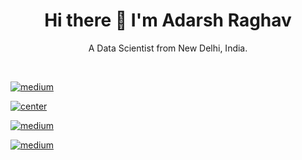 <h1 align='center'>
  Hi there 👋 I'm Adarsh Raghav
</h1>
<p align='center'>
  A Data Scientist from New Delhi, India.
</p>


<br>


<p align='center'>
  
[<img align="center" alt="medium" src="https://img.shields.io/badge/medium-%2312100E.svg?&style=for-the-badge&logo=medium&logoColor=white" />][blog]

[blog]: https://aadarshraghav.medium.com

[<img alt="center" src="https://img.shields.io/badge/LinkedIn-0077B5?style=for-the-badge&logo=linkedin&logoColor=white" />][LinkedIn]

[LinkedIn]: https://www.linkedin.com/in/adarshraghav/

[<img align="center" alt="medium" src="https://img.shields.io/badge/Reddit-FF4500?style=for-the-badge&logo=reddit&logoColor=white" />][Reddit]

[Reddit]: https://www.reddit.com/user/joelmiller27

[<img align="center" alt="medium" src="https://img.shields.io/badge/Stack_Overflow-FE7A16?style=for-the-badge&logo=stack-overflow&logoColor=white" />][StackoverFlow]

[StackoverFlow]: https://stackexchange.com/users/18187782/adarsh-raghav

</p>

<br>
